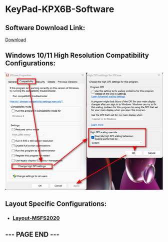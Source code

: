 # KeyPad-KPX6B-Software

## Software Download Link:
[Download](./JPX6B(4.3)-English.zip)

## Windows 10/11 High Resolution Compatibility Configurations:
<img src="./images/compatibility_config.png" width="800"/>

## Layout Specific Configurations:

- ### [Layout-MSFS2020](/Layout-MSFS2020/)


## --- PAGE END ---
